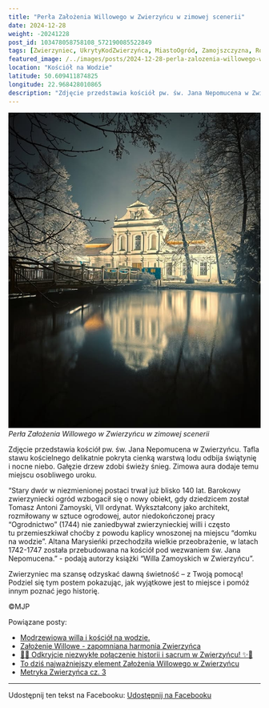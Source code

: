 ```yaml
---
title: "Perła Założenia Willowego w Zwierzyńcu w zimowej scenerii"
date: 2024-12-28
weight: -20241228
post_id: 103478058758108_572190085522849
tags: [Zwierzyniec, UkrytyKodZwierzyńca, MiastoOgród, Zamojszczyzna, Roztocze, Lubelskie, villarestituta, turystyka, dziedzictwo, zabytki, krajobrazy, TajemnicePrzeszłości, PodróżeWczasie, MagiczneMiejsce, KościółNaWodzie, RomantycznyZwierzyniec]
featured_image: /../images/posts/2024-12-28-perla-zalozenia-willowego-w-zwierzyncu-w-zimowej-scenerii.jpg
location: "Kościół na Wodzie"
latitude: 50.609411874825
longitude: 22.968428010865
description: "Zdjęcie przedstawia kościół pw. św. Jana Nepomucena w Zwierzyńcu. Tafla stawu kościelnego delikatnie pokryta cienką warstwą lodu odbija świątynię i no..."
---
```


![Perła Założenia Willowego w Zwierzyńcu w zimowej scenerii](/images/posts/2024-12-28-perla-zalozenia-willowego-w-zwierzyncu-w-zimowej-scenerii.jpg)
*Perła Założenia Willowego w Zwierzyńcu w zimowej scenerii*

Zdjęcie przedstawia kościół pw. św. Jana Nepomucena w Zwierzyńcu. Tafla stawu kościelnego delikatnie pokryta cienką warstwą lodu odbija świątynię i nocne niebo. Gałęzie drzew zdobi świeży śnieg. Zimowa aura dodaje temu miejscu osobliwego uroku.

“Stary dwór w niezmienionej postaci trwał już blisko 140 lat.
Barokowy zwierzyniecki ogród wzbogacił się o nowy obiekt, gdy dziedzicem został Tomasz Antoni Zamoyski, VII ordynat. Wykształcony jako architekt, rozmiłowany w sztuce ogrodowej, autor niedokończonej pracy “Ogrodnictwo” (1744) nie zaniedbywał zwierzynieckiej willi i często tu przemieszkiwał choćby z powodu kaplicy wnoszonej na miejscu “domku na wodzie”. Altana Marysieńki przechodziła wielkie przeobrażenie, w latach 1742-1747 została przebudowana na kościół pod wezwaniem św. Jana Nepomucena.” - podają autorzy książki “Willa Zamoyskich w Zwierzyńcu”.

Zwierzyniec ma szansę odzyskać dawną świetność – z Twoją pomocą! Podziel się tym postem pokazując, jak wyjątkowe jest to miejsce i pomóż innym poznać jego historię.



©MJP

Powiązane posty:
- [Modrzewiowa willa i kościół na wodzie.](/posts/Modrzewiowa-willa-i-kosciol-na-wodzie)
- [Założenie Willowe - zapomniana harmonia Zwierzyńca](/posts/Zalozenie-Willowe-zapomniana-harmonia-Zwierzynca)
- [🌟✨ Odkryjcie niezwykłe połączenie historii i sacrum w Zwierzyńcu! ✨🌟](/posts/-Odkryjcie-niezwykle-polaczenie-historii-i-sacrum)
- [To dziś najważniejszy element Założenia Willowego w Zwierzyńcu](/posts/To-dzis-najwazniejszy-element-Zalozenia-Willowego)
- [Metryka Zwierzyńca cz. 3](/posts/Metryka-Zwierzynca-cz-3)


---

Udostępnij ten tekst na Facebooku:
[Udostępnij na Facebooku](https://www.facebook.com/sharer/sharer.php?u=https://stowarzyszeniewachniewskiej.pl/posts/Perla-Zalozenia-Willowego-w-Zwierzyncu-w-zimowej-scenerii)

<script type="application/ld+json">
{
  "@context": "https://schema.org",
  "@type": "BlogPosting",
  "headline": "Perła Założenia Willowego w Zwierzyńcu w zimowej scenerii",
  "datePublished": "2024-12-28",
  "dateModified": "2024-12-28",
  "author": {
    "@type": "Person",
    "name": "Michał Jan Patyk"
  },
  "publisher": {
    "@type": "Organization",
    "name": "Stowarzyszenie im. Aleksandry Wachniewskiej",
    "logo": {
      "@type": "ImageObject",
      "url": "https://stowarzyszeniewachniewskiej.pl/images/logo/logo.svg"
    }
  },
  "mainEntityOfPage": {
    "@type": "WebPage",
    "@id": "https://stowarzyszeniewachniewskiej.pl/posts/Perla-Zalozenia-Willowego-w-Zwierzyncu-w-zimowej-scenerii"
  },
  "image": {
    "@type": "ImageObject",
    "url": "https://stowarzyszeniewachniewskiej.pl/images/posts/2024-12-28-perla-zalozenia-willowego-w-zwierzyncu-w-zimowej-scenerii.jpg"
  },
  "articleSection": "Dziedzictwo Kulturowe i Zabytki",
  "keywords": "Zwierzyniec, UkrytyKodZwierzyńca, MiastoOgród, Zamojszczyzna, Roztocze, Lubelskie, villarestituta, turystyka, dziedzictwo, zabytki, krajobrazy, TajemnicePrzeszłości, PodróżeWczasie, MagiczneMiejsce, KościółNaWodzie, RomantycznyZwierzyniec",
  "wordCount": 142,
  "articleBody": "Zdjęcie przedstawia kościół pw. św. Jana Nepomucena w Zwierzyńcu. Tafla stawu kościelnego delikatnie pokryta cienką warstwą lodu odbija świątynię i nocne niebo. Gałęzie drzew zdobi świeży śnieg. Zimowa aura dodaje temu miejscu osobliwego uroku.\n\n“Stary dwór w niezmienionej postaci trwał już blisko 140 lat.\nBarokowy zwierzyniecki ogród wzbogacił się o nowy obiekt, gdy dziedzicem został Tomasz Antoni Zamoyski, VII ordynat. Wykształcony jako architekt, rozmiłowany w sztuce ogrodowej, autor niedokończonej pracy “Ogrodnictwo” (1744) nie zaniedbywał zwierzynieckiej willi i często tu przemieszkiwał choćby z powodu kaplicy wnoszonej na miejscu “domku na wodzie”. Altana Marysieńki przechodziła wielkie przeobrażenie, w latach 1742-1747 została przebudowana na kościół pod wezwaniem św. Jana Nepomucena.” - podają autorzy książki “Willa Zamoyskich w Zwierzyńcu”.\n\nZwierzyniec ma szansę odzyskać dawną świetność – z Twoją pomocą! Podziel się tym postem pokazując, jak wyjątkowe jest to miejsce i pomóż innym poznać jego historię.\n\n               \n\n©MJP",
  "description": "Odkryj piękno Zwierzyńca i jego zabytki.",
  "copyrightHolder": {
    "@type": "Person",
    "name": "Michał Jan Patyk"
  }
}
</script>
<script type="application/ld+json">
{
  "@context": "https://schema.org",
  "@type": "BreadcrumbList",
  "itemListElement": [
    {
      "@type": "ListItem",
      "position": 1,
      "name": "Home",
      "item": "https://stowarzyszeniewachniewskiej.pl"
    },
    {
      "@type": "ListItem",
      "position": 2,
      "name": "posts",
      "item": "https://stowarzyszeniewachniewskiej.pl/posts"
    },
    {
      "@type": "ListItem",
      "position": 3,
      "name": "Perła Założenia Willowego w Zwierzyńcu w zimowej scenerii",
      "item": "https://stowarzyszeniewachniewskiej.pl/posts/Perla-Zalozenia-Willowego-w-Zwierzyncu-w-zimowej-scenerii"
    }
  ]
}
</script>
